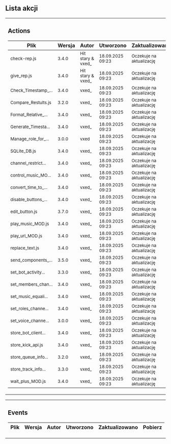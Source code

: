 

## Lista akcji
<!-- ACTIONS_TABLE_START -->

<table>
<tr>
  <td>

### Actions
| Plik | Wersja | Autor | Utworzono | Zaktualizowano | Pobierz |
|------|--------|-------|-----------|----------------|---------|
| <small>check-rep.js</small> | <small>3.4.0</small> | <small>Hit stary & vxed_</small> | <small>18.09.2025 09:23</small> | <small>Oczekuje na aktualizację</small> | [🔗](https://github.com/vxe3D/dbm-mods/blob/main/actions%2F%5BVX-C%5Dcheck-rep.js) |
| <small>give_rep.js</small> | <small>3.4.0</small> | <small>Hit stary & vxed_</small> | <small>18.09.2025 09:23</small> | <small>Oczekuje na aktualizację</small> | [🔗](https://github.com/vxe3D/dbm-mods/blob/main/actions%2F%5BVX-C%5Dgive_rep.js) |
| <small>Check_Timestamp_...</small> | <small>3.4.0</small> | <small>vxed_</small> | <small>18.09.2025 09:23</small> | <small>Oczekuje na aktualizację</small> | [🔗](https://github.com/vxe3D/dbm-mods/blob/main/actions%2F%5BVX%5DCheck_Timestamp_Difference.js) |
| <small>Compare_Restults.js</small> | <small>3.2.0</small> | <small>vxed_</small> | <small>18.09.2025 09:23</small> | <small>Oczekuje na aktualizację</small> | [🔗](https://github.com/vxe3D/dbm-mods/blob/main/actions%2F%5BVX%5DCompare_Restults.js) |
| <small>Format_Relative_...</small> | <small>3.4.0</small> | <small>vxed_</small> | <small>18.09.2025 09:23</small> | <small>Oczekuje na aktualizację</small> | [🔗](https://github.com/vxe3D/dbm-mods/blob/main/actions%2F%5BVX%5DFormat_Relative_Time.js) |
| <small>Generate_Timesta...</small> | <small>3.4.0</small> | <small>vxed_</small> | <small>18.09.2025 09:23</small> | <small>Oczekuje na aktualizację</small> | [🔗](https://github.com/vxe3D/dbm-mods/blob/main/actions%2F%5BVX%5DGenerate_Timestamp.js) |
| <small>Manage_role_for_...</small> | <small>3.0.0</small> | <small>vxed</small> | <small>18.09.2025 09:23</small> | <small>Oczekuje na aktualizację</small> | [🔗](https://github.com/vxe3D/dbm-mods/blob/main/actions%2F%5BVX%5DManage_role_for_All_members.js) |
| <small>SQLite_DB.js</small> | <small>3.4.0</small> | <small>vxed_</small> | <small>18.09.2025 09:23</small> | <small>Oczekuje na aktualizację</small> | [🔗](https://github.com/vxe3D/dbm-mods/blob/main/actions%2F%5BVX%5DSQLite_DB.js) |
| <small>channel_restrict...</small> | <small>3.4.0</small> | <small>vxed_</small> | <small>18.09.2025 09:23</small> | <small>Oczekuje na aktualizację</small> | [🔗](https://github.com/vxe3D/dbm-mods/blob/main/actions%2F%5BVX%5Dchannel_restriction.js) |
| <small>control_music_MO...</small> | <small>3.4.0</small> | <small>vxed_</small> | <small>18.09.2025 09:23</small> | <small>Oczekuje na aktualizację</small> | [🔗](https://github.com/vxe3D/dbm-mods/blob/main/actions%2F%5BVX%5Dcontrol_music_MOD.js) |
| <small>convert_time_to_...</small> | <small>3.4.0</small> | <small>vxed_</small> | <small>18.09.2025 09:23</small> | <small>Oczekuje na aktualizację</small> | [🔗](https://github.com/vxe3D/dbm-mods/blob/main/actions%2F%5BVX%5Dconvert_time_to_seconds_MOD.js) |
| <small>disable_buttons_...</small> | <small>3.4.0</small> | <small>vxed_</small> | <small>18.09.2025 09:23</small> | <small>Oczekuje na aktualizację</small> | [🔗](https://github.com/vxe3D/dbm-mods/blob/main/actions%2F%5BVX%5Ddisable_buttons_select.js) |
| <small>edit_button.js</small> | <small>3.7.0</small> | <small>vxed_</small> | <small>18.09.2025 09:23</small> | <small>Oczekuje na aktualizację</small> | [🔗](https://github.com/vxe3D/dbm-mods/blob/main/actions%2F%5BVX%5Dedit_button.js) |
| <small>play_music_MOD.js</small> | <small>3.4.0</small> | <small>vxed_</small> | <small>18.09.2025 09:23</small> | <small>Oczekuje na aktualizację</small> | [🔗](https://github.com/vxe3D/dbm-mods/blob/main/actions%2F%5BVX%5Dplay_music_MOD.js) |
| <small>play_url_MOD.js</small> | <small>3.4.0</small> | <small>vxed_</small> | <small>18.09.2025 09:23</small> | <small>Oczekuje na aktualizację</small> | [🔗](https://github.com/vxe3D/dbm-mods/blob/main/actions%2F%5BVX%5Dplay_url_MOD.js) |
| <small>replace_text.js</small> | <small>3.4.0</small> | <small>vxed_</small> | <small>18.09.2025 09:23</small> | <small>Oczekuje na aktualizację</small> | [🔗](https://github.com/vxe3D/dbm-mods/blob/main/actions%2F%5BVX%5Dreplace_text.js) |
| <small>send_components_...</small> | <small>3.5.0</small> | <small>vxed_</small> | <small>18.09.2025 09:23</small> | <small>Oczekuje na aktualizację</small> | [🔗](https://github.com/vxe3D/dbm-mods/blob/main/actions%2F%5BVX%5Dsend_components_v2_MOD.js) |
| <small>set_bot_activity...</small> | <small>3.3.0</small> | <small>vxed_</small> | <small>18.09.2025 09:23</small> | <small>Oczekuje na aktualizację</small> | [🔗](https://github.com/vxe3D/dbm-mods/blob/main/actions%2F%5BVX%5Dset_bot_activity_MOD.js) |
| <small>set_members_chan...</small> | <small>3.4.0</small> | <small>vxed_</small> | <small>18.09.2025 09:23</small> | <small>Oczekuje na aktualizację</small> | [🔗](https://github.com/vxe3D/dbm-mods/blob/main/actions%2F%5BVX%5Dset_members_channel_perms.js) |
| <small>set_music_equali...</small> | <small>3.4.0</small> | <small>vxed_</small> | <small>18.09.2025 09:23</small> | <small>Oczekuje na aktualizację</small> | [🔗](https://github.com/vxe3D/dbm-mods/blob/main/actions%2F%5BVX%5Dset_music_equalizer_MOD.js) |
| <small>set_roles_channe...</small> | <small>3.4.0</small> | <small>vxed_</small> | <small>18.09.2025 09:23</small> | <small>Oczekuje na aktualizację</small> | [🔗](https://github.com/vxe3D/dbm-mods/blob/main/actions%2F%5BVX%5Dset_roles_channel_perms.js) |
| <small>set_voice_channe...</small> | <small>3.0.0</small> | <small>vxed_</small> | <small>18.09.2025 09:23</small> | <small>Oczekuje na aktualizację</small> | [🔗](https://github.com/vxe3D/dbm-mods/blob/main/actions%2F%5BVX%5Dset_voice_channel_status_MOD.js) |
| <small>store_bot_client...</small> | <small>3.4.0</small> | <small>vxed_</small> | <small>18.09.2025 09:23</small> | <small>Oczekuje na aktualizację</small> | [🔗](https://github.com/vxe3D/dbm-mods/blob/main/actions%2F%5BVX%5Dstore_bot_client_info.js) |
| <small>store_kick_api.js</small> | <small>3.4.0</small> | <small>vxed_</small> | <small>18.09.2025 09:23</small> | <small>Oczekuje na aktualizację</small> | [🔗](https://github.com/vxe3D/dbm-mods/blob/main/actions%2F%5BVX%5Dstore_kick_api.js) |
| <small>store_queue_info...</small> | <small>3.2.0</small> | <small>vxed_</small> | <small>18.09.2025 09:23</small> | <small>Oczekuje na aktualizację</small> | [🔗](https://github.com/vxe3D/dbm-mods/blob/main/actions%2F%5BVX%5Dstore_queue_info_MOD.js) |
| <small>store_track_info...</small> | <small>3.3.0</small> | <small>vxed_</small> | <small>18.09.2025 09:23</small> | <small>Oczekuje na aktualizację</small> | [🔗](https://github.com/vxe3D/dbm-mods/blob/main/actions%2F%5BVX%5Dstore_track_info_MOD.js) |
| <small>wait_plus_MOD.js</small> | <small>3.4.0</small> | <small>vxed_</small> | <small>18.09.2025 09:23</small> | <small>Oczekuje na aktualizację</small> | [🔗](https://github.com/vxe3D/dbm-mods/blob/main/actions%2F%5BVX%5Dwait_plus_MOD.js) |

  </td>
</tr>
</table>

<table>
<tr>
  <td>

### Events
| Plik | Wersja | Autor | Utworzono | Zaktualizowano | Pobierz |
|------|--------|-------|-----------|----------------|---------|


  </td>
</tr>
</table>

<!-- ACTIONS_TABLE_END -->
